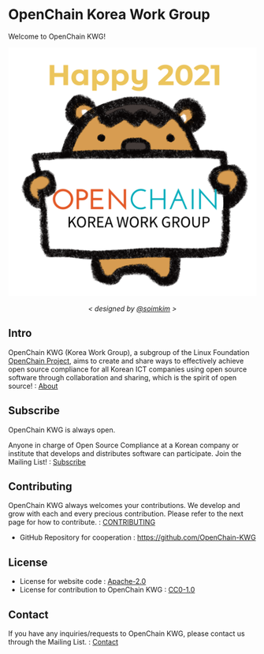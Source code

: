 # OpenChain Korea Work Group

Welcome to OpenChain KWG!

![hayyp2021-openchain-kwg-01.png](./__document/logo/hayyp2021-openchain-kwg-01.png)
<p align="center"> <i>< designed by <a href="https://github.com/soimkim" target="_blank">@soimkim</a> ></i></p>

## Intro

OpenChain KWG (Korea Work Group), a subgroup of the Linux Foundation [OpenChain Project](https://www.openchainproject.org/), aims to create and share ways to effectively achieve open source compliance for all Korean ICT companies using open source software through collaboration and sharing, which is the spirit of open source! : [About](https://openchain-project.github.io/OpenChain-KWG/about/)

## Subscribe

OpenChain KWG is always open.

Anyone in charge of Open Source Compliance at a Korean company or institute that develops and distributes software can participate. Join the Mailing List! :  [Subscribe](https://openchain-project.github.io/OpenChain-KWG/about/subscribe/)

## Contributing

OpenChain KWG always welcomes your contributions. We develop and grow with each and every precious contribution. Please refer to the next page for how to contribute. :  [CONTRIBUTING](CONTRIBUTING.md)

* GitHub Repository for cooperation : https://github.com/OpenChain-KWG

## License

* License for website code : [Apache-2.0](./LICENSE)
* License for contribution to OpenChain KWG : [CC0-1.0](https://creativecommons.org/publicdomain/zero/1.0/)

## Contact

If you have any inquiries/requests to OpenChain KWG, please contact us through the Mailing List. : [Contact](https://openchain-project.github.io/OpenChain-KWG/about/contact/)  

